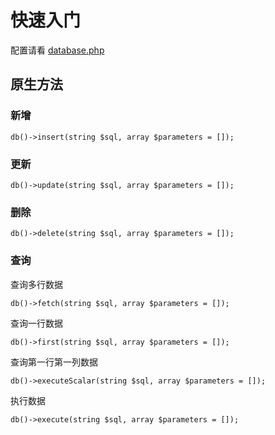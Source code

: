 # 快速入门

配置请看 [database.php](../2入门指南/4配置.md)

## 原生方法

### 新增

`db()->insert(string $sql, array $parameters = []);`

### 更新

`db()->update(string $sql, array $parameters = []);`

### 删除

`db()->delete(string $sql, array $parameters = []);`

### 查询

查询多行数据

`db()->fetch(string $sql, array $parameters = []);`

查询一行数据

`db()->first(string $sql, array $parameters = []);`

查询第一行第一列数据

`db()->executeScalar(string $sql, array $parameters = []);`

执行数据

`db()->execute(string $sql, array $parameters = []);`
